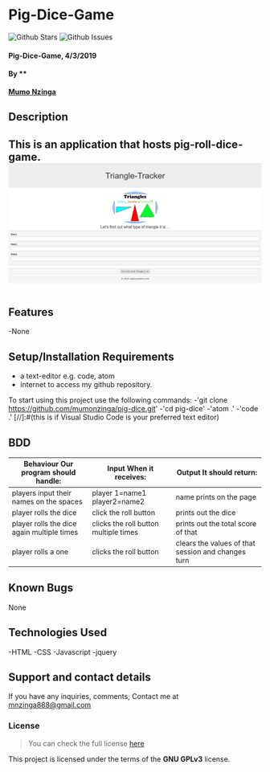 # Pig-Dice-Game

![Github Stars](https://github.com/mumonzinga/mumo-portfolio/stargazers)
![Github Issues](https://github.com/mumonzinga/mumo-portfolio/issues)
#### Pig-Dice-Game, 4/3/2019
#### By **
**[Mumo Nzinga](https://github.com/mumonzinga)**
## Description
This is an application that hosts pig-roll-dice-game.
![website review](https://github.com/mumonzinga/Tracker-Triangle/blob/master/images/preview.png)
---
## Features
-None
## Setup/Installation Requirements
* a text-editor e.g. code, atom
* internet to access my github repository.

To start using this project use the following commands:
-'git clone
https://github.com/mumonzinga/pig-dice.git'
-'cd pig-dice'
-'atom .'
-'code .' [//]:#(this is if Visual Studio Code is your preferred text editor)
## BDD

| Behaviour Our program should handle:       | Input When it receives:               | Output It should return:                           |
|--------------------------------------------|---------------------------------------|----------------------------------------------------|
| players input their names on the spaces    | player 1=name1 player2=name2          | name prints on the page                            |
| player rolls the dice                      | click the roll button                 | prints out the dice                                |
| player rolls the dice again multiple times | clicks the roll button multiple times | prints out the total score of that                 |
| player rolls a one                         | clicks the roll button                | clears the values of that session and changes turn |
## Known Bugs
None
## Technologies Used
-HTML
-CSS
-Javascript
-jquery
## Support and contact details
If you have any inquiries, comments; Contact me at mnzinga888@gmail.com  
### License
>You can check the full license [here](https://github.com/mumonzinga/LICENSE.git)

This project is licensed under the terms of the **GNU GPLv3** license.

